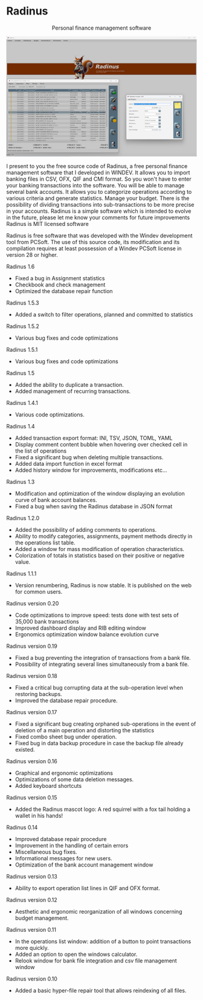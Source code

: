 # Radinus

 <p align="center" > Personal finance management software </p>

<p align="center">
  <img src="https://github.com/Fab2bprog/Radinus/blob/main/ImagesIconesRadinus/Licence/EcranPrincipal.png" width="650" title="Radinus">
 </p>


I present to you the free source code of Radinus, a free personal finance management software that I developed in WINDEV.
It allows you to import banking files in CSV, OFX, QIF and CMI format. So you won't have to enter your banking transactions into the software.
You will be able to manage several bank accounts.
It allows you to categorize operations according to various criteria and generate statistics.
Manage your budget.
There is the possibility of dividing transactions into sub-transactions to be more precise in your accounts.
Radinus is a simple software which is intended to evolve in the future, please let me know your comments for future improvements
Radinus is MIT licensed software

Radinus is free software that was developed with the Windev development tool from PCSoft. 
The use of this source code, its modification and its compilation requires at least possession of a Windev PCSoft license in version 28 or higher.

Radinus 1.6
- Fixed a bug in Assignment statistics
- Checkbook and check management
- Optimized the database repair function

Radinus 1.5.3
- Added a switch to filter operations, planned and committed to statistics

Radinus 1.5.2
- Various bug fixes and code optimizations

Radinus 1.5.1
- Various bug fixes and code optimizations

Radinus 1.5
- Added the ability to duplicate a transaction.
- Added management of recurring transactions.

Radinus 1.4.1
- Various code optimizations.

Radinus 1.4
- Added transaction export format: INI, TSV, JSON, TOML, YAML
- Display comment content bubble when hovering over checked cell in the list of operations
- Fixed a significant bug when deleting multiple transactions.
- Added data import function in excel format
- Added history window for improvements, modifications etc...

Radinus 1.3
- Modification and optimization of the window displaying an evolution curve of bank account balances.
- Fixed a bug when saving the Radinus database in JSON format

Radinus 1.2.0
- Added the possibility of adding comments to operations.
- Ability to modify categories, assignments, payment methods directly in the operations list table.
- Added a window for mass modification of operation characteristics.
- Colorization of totals in statistics based on their positive or negative value.

Radinus 1.1.1
- Version renumbering, Radinus is now stable. It is published on the web for common users.

Radinus version 0.20
- Code optimizations to improve speed: tests done with test sets of 35,000 bank transactions
- Improved dashboard display and RIB editing window
- Ergonomics optimization window balance evolution curve

Radinus version 0.19
- Fixed a bug preventing the integration of transactions from a bank file.
- Possibility of integrating several lines simultaneously from a bank file.

Radinus version 0.18
- Fixed a critical bug corrupting data at the sub-operation level when restoring backups.
- Improved the database repair procedure.

Radinus version 0.17
- Fixed a significant bug creating orphaned sub-operations in the event of deletion of a main operation and distorting the statistics
- Fixed combo sheet bug under operation.
- Fixed bug in data backup procedure in case the backup file already existed.

Radinus version 0.16
- Graphical and ergonomic optimizations
- Optimizations of some data deletion messages.
- Added keyboard shortcuts

Radinus version 0.15
- Added the Radinus mascot logo: A red squirrel with a fox tail holding a wallet in his hands!

Radinus 0.14
- Improved database repair procedure
- Improvement in the handling of certain errors
- Miscellaneous bug fixes.
- Informational messages for new users.
- Optimization of the bank account management window

Radinus version 0.13 
- Ability to export operation list lines in QIF and OFX format.

Radinus version 0.12
- Aesthetic and ergonomic reorganization of all windows concerning budget management.

Radinus version 0.11
- In the operations list window: addition of a button to point transactions more quickly.
- Added an option to open the windows calculator.
- Relook window for bank file integration and csv file management window

Radinus version 0.10
- Added a basic hyper-file repair tool that allows reindexing of all files.

